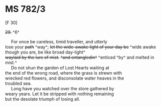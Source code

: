 # MS 782/3

[F 30]

~~29.~~ ^6^  

&nbsp;&nbsp;&nbsp;&nbsp;&nbsp;For once be careless, timid traveller, and utterly \
lose your ~~path~~ ^way^; ~~let the wide-awake light of your day be~~  ^wide awake though you are, be like broad day-light^ \
~~waylaid by the lure of mist.~~ ~~^and entangledin^~~ ^enticed ^by^ and melted in mist.^ \
&nbsp;&nbsp;&nbsp;&nbsp;&nbsp;Do not shun the garden of Lost Hearts waiting at \
the end of the wrong road, where the grass is strewn with \
wrecked red flowers, and disconsolate water heaves in the \
troubled sea. \
&nbsp;&nbsp;&nbsp;&nbsp;&nbsp;Long have you watched over the store gathered by \
weary years. Let it be stripped with nothing remaining \
but the desolate triumph of losing all. 
